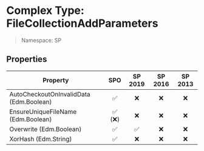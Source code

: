 # Complex Type: FileCollectionAddParameters

> Namespace: SP

## Properties

Property | SPO | SP 2019 | SP 2016 | SP 2013
----------|:---:|:-------:|:-------:|:-------:
AutoCheckoutOnInvalidData (Edm.Boolean) | ✅ | ❌ | ❌ | ❌
EnsureUniqueFileName (Edm.Boolean) | ✅ (❌) | ❌ | ❌ | ❌
Overwrite (Edm.Boolean) | ✅ | ✅ | ❌ | ❌
XorHash (Edm.String) | ✅ | ❌ | ❌ | ❌